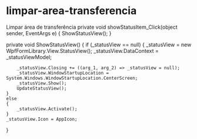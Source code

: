 # limpar-area-transferencia
Limpar área de transferência
private void showStatusItem_Click(object sender, EventArgs e)
{
    ShowStatusView();
}

private void ShowStatusView()
{
    if (_statusView == null)
    {
        _statusView = new WpfFormLibrary.View.StatusView();
        _statusView.DataContext = _statusViewModel;

        _statusView.Closing += ((arg_1, arg_2) => _statusView = null);
        _statusView.WindowStartupLocation = System.Windows.WindowStartupLocation.CenterScreen;
        _statusView.Show();
        UpdateStatusView();
    }
    else
    {
        _statusView.Activate();
    }
    _statusView.Icon = AppIcon;
}
